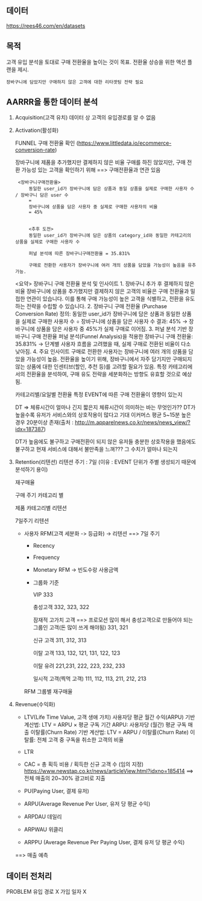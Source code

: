 ## 데이터

https://rees46.com/en/datasets

## 목적
고객 유입 분석을 토대로 구매 전환율을 높이는 것이 목표. 
전환율 상승을 위한 액션 플랜을 제시.

    장바구니에 담았지만 구매하지 않은 고객에 대한 리타겟팅 전략 필요

## AARRR을 통한 데이터 분석

1. Acquisition(고객 유치)
    데이터 상 고객의 유입경로를 알 수 없음

2. Activation(활성화)
    
    FUNNEL
        구매 전환율 확인
        (https://www.littledata.io/ecommerce-conversion-rate)


    장바구니에 제품을 추가했지만 결제하지 않은 비율
        구매를 하진 않았지만, 구매 전환 가능성 있는 고객을 확인하기 위해
        ==> 구매전환율과 연관 있음


        <장바구니구매전환율>
            동일한 user_id가 장바구니에 담은 상품과 동일 상품을 실제로 구매한 사용자 수 / 장바구니 담은 user 수
            =
            장바구니에 상품을 담은 사용자 중 실제로 구매한 사용자의 비율
            = 45%


            <추후 도전>
            동일한 user_id가 장바구니에 담은 상품의 category_id와 동일한 카테고리의 상품을 실제로 구매한 사용자 수

            퍼널 분석에 따른 장바구니구매전환율 = 35.831%

            구매로 전환한 사용자가 장바구니에 여러 개의 상품을 담았을 가능성이 높음을 유추 가능.
    <요약>
        장바구니 구매 전환율 분석 및 인사이트
            1. 장바구니 추가 후 결제하지 않은 비율
            장바구니에 상품을 추가했지만 결제하지 않은 고객의 비율은 구매 전환율과 밀접한 연관이 있습니다.
            이를 통해 구매 가능성이 높은 고객을 식별하고, 전환을 유도하는 전략을 수립할 수 있습니다.
            2. 장바구니 구매 전환율 (Purchase Conversion Rate)
            정의:
            동일한 user_id가 장바구니에 담은 상품과 동일한 상품을 실제로 구매한 사용자 수 ÷ 장바구니에 상품을 담은 사용자 수
            결과:
            45%
            → 장바구니에 상품을 담은 사용자 중 45%가 실제 구매로 이어짐.
            3. 퍼널 분석 기반 장바구니 구매 전환율
            퍼널 분석(Funnel Analysis)을 적용한 장바구니 구매 전환율:
            35.831%
            → 단계별 사용자 흐름을 고려했을 때, 실제 구매로 전환된 비율이 다소 낮아짐.
            4. 주요 인사이트
            구매로 전환한 사용자는 장바구니에 여러 개의 상품을 담았을 가능성이 높음.
            전환율을 높이기 위해, 장바구니에서 자주 담기지만 구매되지 않는 상품에 대한 인센티브(할인, 추천 등)를 고려할 필요가 있음.
            특정 카테고리에서의 전환율을 분석하여, 구매 유도 전략을 세분화하는 방향도 유효할 것으로 예상됨.

    카테고리별/요일별 전환율
        특정 EVENT에 따른 구매 전환율이 영향이 있는지

    DT => 체류시간이 얼마나 긴지 짧은지 
        체류시간이 의미하는 바는 무엇인가??
            DT가 높을수록 유저가 서비스와의 상호작용이 많다고 기대
        이커머스 평균 5~15분 높은 경우 20분이상 존재(출처 : http://m.apparelnews.co.kr/news/news_view/?idx=187387)


    DT가 높음에도 불구하고 구매전환이 되지 않은 유저들
        충분한 상호작용을 했음에도 불구하고 현재 서비스에 대해서 불만족을 느껴???
        그 수치가 얼마나 되는지



3. Retention(리텐션)
    리텐션 주기 : 7일 (이유 : EVENT 단위가 주별 생성되기 때문에 분석하기 용이)

    재구매율

    구매 주기
        카테고리 별
    
    제품 카테고리별 리텐션 

    7일주기 리텐션

    - 사용자 RFM(고객 세분화 -> 등급화) -> 리텐션 ==> 7일 주기
        - Recency
        - Frequency
        - Monetary
        RFM -> 빈도수랑 사용금액 

        - 그룹화 기준

            VIP
            333

            충성고객
            332, 323, 322

            잠재적 고가치 고객 ==> 프로모션 많이 해서 충성고객으로 만들어야 되는 그룹인 고객(돈 많이 쓰게 해야됨)
            331, 321

            신규 고객
            311, 312, 313

            이탈 고객
            133, 132, 121, 131, 122, 123

            이탈 유려
            221,231, 222, 223, 232, 233

            일시적 고객(찍먹 고객)
            111, 112, 113, 211, 212, 213

        RFM 그룹별 재구매율



4. Revenue(수익화)
 
    - LTV(Life Time Value, 고객 생애 가치)
        사용자당 평균 월간 수익(ARPU) 기반 계산법: LTV = ARPU × 평균 구독 기간
            ARPU: 사용자당 (월간) 평균 구독 매출
        이탈률(Churn Rate) 기반 계산법: LTV = ARPU / 이탈률(Churn Rate)
            이탈률: 전체 고객 중 구독을 취소한 고객의 비율
    
    - LTR

    - CAC = 총 획득 비용 / 획득한 신규 고객 수
    (임의 지정)
        https://www.newstap.co.kr/news/articleView.html?idxno=185414
        ==> 전체 매출의 20~30% 광고비로 지출
    - PU(Paying User, 결제 유저)
    - ARPU(Average Revenue Per User, 유저 당 평균 수익)
    - ARPDAU 데일리
    - ARPWAU 위클리
    - ARPPU (Average Revenue Per Paying User, 결제 유저 당 평균 수익)

    ==> 매출 예측




## 데이터 전처리















PROBLEM
유입 경로 X
가입 일자 X